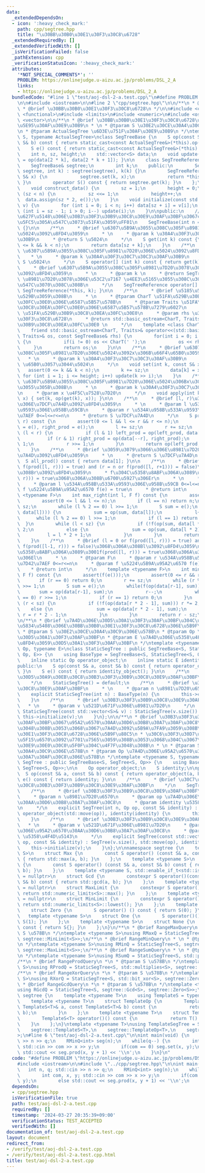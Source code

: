 ```yaml
---
data:
  _extendedDependsOn:
  - icon: ':heavy_check_mark:'
    path: cpp/segtree.hpp
    title: "\u30BB\u30B0\u30E1\u30F3\u30C8\u6728"
  _extendedRequiredBy: []
  _extendedVerifiedWith: []
  _isVerificationFailed: false
  _pathExtension: cpp
  _verificationStatusIcon: ':heavy_check_mark:'
  attributes:
    '*NOT_SPECIAL_COMMENTS*': ''
    PROBLEM: https://onlinejudge.u-aizu.ac.jp/problems/DSL_2_A
    links:
    - https://onlinejudge.u-aizu.ac.jp/problems/DSL_2_A
  bundledCode: "#line 1 \"test/aoj-dsl-2-a.test.cpp\"\n#define PROBLEM \"https://onlinejudge.u-aizu.ac.jp/problems/DSL_2_A\"\
    \n\n#include <iostream>\n\n#line 2 \"cpp/segtree.hpp\"\n\n/**\n * @file segtree.hpp\n\
    \ * @brief \u30BB\u30B0\u30E1\u30F3\u30C8\u6728\n */\n\n#include <cassert>\n#include\
    \ <functional>\n#include <limits>\n#include <numeric>\n#include <ostream>\n#include\
    \ <vector>\n\n/**\n * @brief \u30BB\u30B0\u30E1\u30F3\u30C8\u6728\u306ECRTP\u57FA\
    \u5E95\u30AF\u30E9\u30B9\n * \n * @tparam S \u30E2\u30CE\u30A4\u30C9\u306E\u578B\
    \n * @tparam ActualSegTree \u6D3E\u751F\u30AF\u30E9\u30B9\n */\ntemplate <typename\
    \ S, typename ActualSegTree>\nclass SegTreeBase {\n    S op(const S& a, const\
    \ S& b) const { return static_cast<const ActualSegTree&>(*this).op(a, b); }\n\
    \    S e() const { return static_cast<const ActualSegTree&>(*this).e(); }\n\n\
    \    int n, sz, height;\n    std::vector<S> data;\n    void update(int k) { data[k]\
    \ = op(data[2 * k], data[2 * k + 1]); }\n\n    class SegTreeReference {\n    \
    \    SegTreeBase& segtree;\n        int k;\n    public:\n        SegTreeReference(SegTreeBase&\
    \ segtree, int k) : segtree(segtree), k(k) {}\n        SegTreeReference& operator=(const\
    \ S& x) {\n            segtree.set(k, x);\n            return *this;\n       \
    \ }\n        operator S() const { return segtree.get(k); }\n    };\n\nprotected:\n\
    \    void construct_data() {\n        sz = 1;\n        height = 0;\n        while\
    \ (sz < n) {\n            sz <<= 1;\n            height++;\n        }\n      \
    \  data.assign(sz * 2, e());\n    }\n    void initialize(const std::vector<S>&\
    \ v) {\n        for (int i = 0; i < n; i++) data[sz + i] = v[i];\n        for\
    \ (int i = sz - 1; i > 0; i--) update(i);\n    }\n\npublic:\n    // Warning: \u7D99\
    \u627F\u5148\u306E\u30B3\u30F3\u30B9\u30C8\u30E9\u30AF\u30BF\u3067construct_data()\u3092\
    \u5FC5\u305A\u547C\u3073\u51FA\u3059\uFF01\n    SegTreeBase(int n = 0) : n(n)\
    \ {}\n\n    /**\n     * @brief \u6307\u5B9A\u3055\u308C\u305F\u8981\u7D20\u306E\
    \u5024\u3092\u8FD4\u3059\n     * \n     * @param k \u30A4\u30F3\u30C7\u30C3\u30AF\
    \u30B9\n     * @return S \u5024\n     */\n    S get(int k) const {\n        assert(0\
    \ <= k && k < n);\n        return data[sz + k];\n    }\n    /**\n     * @brief\
    \ \u6307\u5B9A\u3055\u308C\u305F\u8981\u7D20\u306E\u5024\u3092\u8FD4\u3059\n \
    \    * \n     * @param k \u30A4\u30F3\u30C7\u30C3\u30AF\u30B9\n     * @return\
    \ S \u5024\n     */\n    S operator[] (int k) const { return get(k); }\n    /**\n\
    \     * @brief \u6307\u5B9A\u3055\u308C\u305F\u8981\u7D20\u3078\u306E\u53C2\u7167\
    \u3092\u8FD4\u3059\n     * \n     * @param k \n     * @return SegTreeReference\
    \ \u8981\u7D20\u3078\u306E\u53C2\u7167 \u4EE3\u5165\u3055\u308C\u308B\u3068set()\u304C\
    \u547C\u3070\u308C\u308B\n     */\n    SegTreeReference operator[] (int k) { return\
    \ SegTreeReference(*this, k); }\n\n    /**\n     * @brief \u5185\u5BB9\u3092\u51FA\
    \u529B\u3059\u308B\n     * \n     * @tparam CharT \u51FA\u529B\u30B9\u30C8\u30EA\
    \u30FC\u30E0\u306E\u6587\u5B57\u578B\n     * @tparam Traits \u51FA\u529B\u30B9\
    \u30C8\u30EA\u30FC\u30E0\u306E\u6587\u5B57\u578B\u7279\u6027\n     * @param os\
    \ \u51FA\u529B\u30B9\u30C8\u30EA\u30FC\u30E0\n     * @param rhs \u30BB\u30B0\u30E1\
    \u30F3\u30C8\u6728\n     * @return std::basic_ostream<CharT, Traits>& \u51FA\u529B\
    \u30B9\u30C8\u30EA\u30FC\u30E0 \n     */\n    template <class CharT, class Traits>\n\
    \    friend std::basic_ostream<CharT, Traits>& operator<<(std::basic_ostream<CharT,\
    \ Traits>& os, const SegTreeBase& rhs) {\n        for(int i = 0; i < rhs.n; i++)\
    \ {\n            if(i != 0) os << CharT(' ');\n            os << rhs[i];\n   \
    \     }\n        return os;\n    }\n\n    /**\n     * @brief \u6307\u5B9A\u3055\
    \u308C\u305F\u8981\u7D20\u306E\u5024\u3092x\u306B\u66F4\u65B0\u3059\u308B\n  \
    \   * \n     * @param k \u30A4\u30F3\u30C7\u30C3\u30AF\u30B9\n     * @param x\
    \ \u65B0\u3057\u3044\u5024\n     */\n    void set(int k, const S& x) {\n     \
    \   assert(0 <= k && k < n);\n        k += sz;\n        data[k] = x;\n       \
    \ for (int i = 1; i <= height; i++) update(k >> i);\n    }\n    /**\n     * @brief\
    \ \u6307\u5B9A\u3055\u308C\u305F\u8981\u7D20\u306E\u5024\u306Bx\u3092\u4F5C\u7528\
    \u3055\u305B\u308B\n     * \n     * @param k \u30A4\u30F3\u30C7\u30C3\u30AF\u30B9\
    \n     * @param x \u4F5C\u7528\u7D20\n     */\n    void apply(int k, const S&\
    \ x) { set(k, op(get(k), x)); }\n\n    /**\n     * @brief [l, r)\u306E\u533A\u9593\
    \u306E\u7DCF\u7A4D\u3092\u8FD4\u3059\n     * \n     * @param l \u534A\u958B\u533A\
    \u9593\u306E\u958B\u59CB\n     * @param r \u534A\u958B\u533A\u9593\u306E\u7D42\
    \u7AEF 0<=l<=r<=n\n     * @return S \u7DCF\u7A4D\n     */\n    S prod(int l, int\
    \ r) const {\n        assert(0 <= l && l <= r && r <= n);\n        S left_prod\
    \ = e(), right_prod = e();\n        l += sz;\n        r += sz;\n        while\
    \ (l < r) {\n            if (l & 1) left_prod = op(left_prod, data[l++]);\n  \
    \          if (r & 1) right_prod = op(data[--r], right_prod);\n            l >>=\
    \ 1;\n            r >>= 1;\n        }\n        return op(left_prod, right_prod);\n\
    \    }\n    /**\n     * @brief \u3059\u3079\u3066\u306E\u8981\u7D20\u306E\u7DCF\
    \u7A4D\u3092\u8FD4\u3059\n     * \n     * @return S \u7DCF\u7A4D\n     */\n  \
    \  S all_prod() const { return data[1]; }\n\n    /**\n     * @brief (r = l or\
    \ f(prod([l, r))) = true) and (r = n or f(prod([l, r+1))) = false)\u3068\u306A\
    \u308Br\u3092\u8FD4\u3059\n     * f\u304C\u5358\u8ABF\u306A\u3089\u3001f(prod([l,\
    \ r))) = true\u3068\u306A\u308B\u6700\u5927\u306Er\n     * \n     * @tparam F\n\
    \     * @param l \u534A\u958B\u533A\u9593\u306E\u958B\u59CB 0<=l<=n\n     * @param\
    \ f \u5224\u5B9A\u95A2\u6570 f(e) = true\n     * @return int\n     */\n    template\
    \ <typename F>\n    int max_right(int l, F f) const {\n        assert(f(e()));\n\
    \        assert(0 <= l && l <= n);\n        if (l == n) return n;\n        l +=\
    \ sz;\n        while (l % 2 == 0) l >>= 1;\n        S sum = e();\n        while(f(op(sum,\
    \ data[l]))) {\n            sum = op(sum, data[l]);\n            l++;\n      \
    \      while (l % 2 == 0) l >>= 1;\n            if (l == 1) return n;\n      \
    \  }\n        while (l < sz) {\n            if (!f(op(sum, data[l * 2]))) l *=\
    \ 2;\n            else {\n                sum = op(sum, data[l * 2]);\n      \
    \          l = l * 2 + 1;\n            }\n        }\n        return l - sz;\n\
    \    }\n    /**\n     * @brief (l = 0 or f(prod([l, r))) = true) and (l = r or\
    \ f(prod([l-1, r))) = false)\u3068\u306A\u308Bl\u3092\u8FD4\u3059\n     * f\u304C\
    \u5358\u8ABF\u306A\u3089\u3001f(prod([l, r))) = true\u3068\u306A\u308B\u6700\u5C0F\
    \u306El\n     * \n     * @tparam F\n     * @param r \u534A\u958B\u533A\u9593\u306E\
    \u7D42\u7AEF 0<=r<=n\n     * @param f \u5224\u5B9A\u95A2\u6570 f(e) = true\n \
    \    * @return int\n     */\n    template <typename F>\n    int min_left(int r,\
    \ F f) const {\n        assert(f(e()));\n        assert(0 <= r && r <= n);\n \
    \       if (r == 0) return 0;\n        r += sz;\n        while (r % 2 == 0) r\
    \ >>= 1;\n        S sum = e();\n        while(f(op(data[r-1], sum))) {\n     \
    \       sum = op(data[r-1], sum);\n            r--;\n            while (r % 2\
    \ == 0) r >>= 1;\n            if (r == 1) return 0;\n        }\n        while\
    \ (r < sz) {\n            if (!f(op(data[r * 2 - 1], sum))) r *= 2;\n        \
    \    else {\n                sum = op(data[r * 2 - 1], sum);\n               \
    \ r = r * 2 - 1;\n            }\n        }\n        return r - sz;\n    }\n};\n\
    \n/**\n * @brief \u7A4D\u306E\u30D5\u30A1\u30F3\u30AF\u30BF\u304C\u9759\u7684\u306A\
    \u5834\u5408\u306E\u30BB\u30B0\u30E1\u30F3\u30C8\u6728\u306E\u5B9F\u88C5\n * \n\
    \ * @tparam S \u30E2\u30CE\u30A4\u30C9\u306E\u578B\n * @tparam Op \u7A4D\u306E\
    \u30D5\u30A1\u30F3\u30AF\u30BF\n * @tparam E \u7A4D\u306E\u5358\u4F4D\u5143\u3092\
    \u8FD4\u3059\u30D5\u30A1\u30F3\u30AF\u30BF\n */\ntemplate <typename S, typename\
    \ Op, typename E>\nclass StaticSegTree : public SegTreeBase<S, StaticSegTree<S,\
    \ Op, E>> {\n    using BaseType = SegTreeBase<S, StaticSegTree<S, Op, E>>;\n\n\
    \    inline static Op operator_object;\n    inline static E identity_object;\n\
    public:\n    S op(const S& a, const S& b) const { return operator_object(a, b);\
    \ }\n    S e() const { return identity_object(); }\n\n    /**\n     * @brief \u30C7\
    \u30D5\u30A9\u30EB\u30C8\u30B3\u30F3\u30B9\u30C8\u30E9\u30AF\u30BF\n     * \n\
    \    */\n    StaticSegTree() = default;\n    /**\n     * @brief \u30B3\u30F3\u30B9\
    \u30C8\u30E9\u30AF\u30BF\n     * \n     * @param n \u8981\u7D20\u6570\n     */\n\
    \    explicit StaticSegTree(int n) : BaseType(n) {\n        this->construct_data();\n\
    \    }\n    /**\n     * @brief \u30B3\u30F3\u30B9\u30C8\u30E9\u30AF\u30BF\n  \
    \   * \n     * @param v \u521D\u671F\u306E\u8981\u7D20\n     */\n    explicit\
    \ StaticSegTree(const std::vector<S>& v) : StaticSegTree(v.size()) {\n       \
    \ this->initialize(v);\n    }\n};\n\n/**\n * @brief \u30B3\u30F3\u30B9\u30C8\u30E9\
    \u30AF\u30BF\u3067\u95A2\u6570\u30AA\u30D6\u30B8\u30A7\u30AF\u30C8\u3092\u4E0E\
    \u3048\u308B\u3053\u3068\u3067\u7A4D\u3092\u5B9A\u7FA9\u3059\u308B\u30BB\u30B0\
    \u30E1\u30F3\u30C8\u6728\u306E\u5B9F\u88C5\n * \u30C6\u30F3\u30D7\u30EC\u30FC\u30C8\
    \u5F15\u6570\u3092\u7701\u7565\u3059\u308B\u3053\u3068\u304C\u3067\u304D\u3001\
    \u30E9\u30E0\u30C0\u5F0F\u304C\u4F7F\u3048\u308B\n * \n * @tparam S \u30E2\u30CE\
    \u30A4\u30C9\u306E\u578B\n * @tparam Op \u7A4D\u306E\u95A2\u6570\u30AA\u30D6\u30B8\
    \u30A7\u30AF\u30C8\u306E\u578B\n */\ntemplate <typename S, typename Op>\nclass\
    \ SegTree : public SegTreeBase<S, SegTree<S, Op>> {\n    using BaseType = SegTreeBase<S,\
    \ SegTree<S, Op>>;\n\n    Op operator_object;\n    S identity;\n\npublic:\n  \
    \  S op(const S& a, const S& b) const { return operator_object(a, b); }\n    S\
    \ e() const { return identity; }\n\n    /**\n     * @brief \u30C7\u30D5\u30A9\u30EB\
    \u30C8\u30B3\u30F3\u30B9\u30C8\u30E9\u30AF\u30BF\n    */\n    SegTree() = default;\n\
    \    /**\n     * @brief \u30B3\u30F3\u30B9\u30C8\u30E9\u30AF\u30BF\n     * \n\
    \     * @param n \u8981\u7D20\u6570\n     * @param op \u7A4D\u306E\u95A2\u6570\
    \u30AA\u30D6\u30B8\u30A7\u30AF\u30C8\n     * @param identity \u5358\u4F4D\u5143\
    \n     */\n    explicit SegTree(int n, Op op, const S& identity) : BaseType(n),\
    \ operator_object(std::move(op)), identity(identity) {\n        this->construct_data();\n\
    \    }\n    /**\n     * @brief \u30B3\u30F3\u30B9\u30C8\u30E9\u30AF\u30BF\n  \
    \   * \n     * @param v \u521D\u671F\u306E\u8981\u7D20\n     * @param op \u7A4D\
    \u306E\u95A2\u6570\u30AA\u30D6\u30B8\u30A7\u30AF\u30C8\n     * @param identity\
    \ \u5358\u4F4D\u5143\n     */\n    explicit SegTree(const std::vector<S>& v, Op\
    \ op, const S& identity) : SegTree(v.size(), std::move(op), identity) {\n    \
    \    this->initialize(v);\n    }\n};\n\nnamespace segtree {\n    template <typename\
    \ S>\n    struct Max {\n        const S operator() (const S& a, const S& b) const\
    \ { return std::max(a, b); }\n    };\n    template <typename S>\n    struct Min\
    \ {\n        const S operator() (const S& a, const S& b) const { return std::min(a,\
    \ b); }\n    };\n    template <typename S, std::enable_if_t<std::is_integral_v<S>>*\
    \ = nullptr>\n    struct Gcd {\n        constexpr S operator()(const S& a, const\
    \ S& b) const { return std::gcd(a, b); }\n    };\n    template <typename S, std::enable_if_t<std::is_scalar_v<S>>*\
    \ = nullptr>\n    struct MaxLimit {\n        constexpr S operator() () const {\
    \ return std::numeric_limits<S>::max(); }\n    };\n    template <typename S, std::enable_if_t<std::is_scalar_v<S>>*\
    \ = nullptr>\n    struct MinLimit {\n        constexpr S operator() () const {\
    \ return std::numeric_limits<S>::lowest(); }\n    };\n    template <typename S>\n\
    \    struct Zero {\n        S operator() () const { return S(0); }\n    };\n \
    \   template <typename S>\n    struct One {\n        S operator()() const { return\
    \ S(1); }\n    };\n    template <typename S>\n    struct None {\n        S operator()()\
    \ const { return S{}; }\n    };\n}\n/**\n * @brief RangeMaxQuery\n * \n * @tparam\
    \ S \u578B\n */\ntemplate <typename S>\nusing RMaxQ = StaticSegTree<S, segtree::Max<S>,\
    \ segtree::MinLimit<S>>;\n/**\n * @brief RangeMinQuery\n * \n * @tparam S \u578B\
    \n */\ntemplate <typename S>\nusing RMinQ = StaticSegTree<S, segtree::Min<S>,\
    \ segtree::MaxLimit<S>>;\n/**\n * @brief RangeSumQuery\n * \n * @tparam S \u578B\
    \n */\ntemplate <typename S>\nusing RSumQ = StaticSegTree<S, std::plus<S>, segtree::None<S>>;\n\
    /**\n * @brief RangeProdQuery\n *\n * @tparam S \u578B\n */\ntemplate <typename\
    \ S>\nusing RProdQ = StaticSegTree<S, std::multiplies<S>, segtree::One<S>>;\n\
    /**\n * @brief RangeXorQuery\n *\n * @tparam S \u578B\n */\ntemplate <typename\
    \ S>\nusing RXorQ = StaticSegTree<S, std::bit_xor<S>, segtree::Zero<S>>;\n/**\n\
    \ * @brief RangeGcdQuery\n *\n * @tparam S \u578B\n */\ntemplate <typename S>\n\
    using RGcdQ = StaticSegTree<S, segtree::Gcd<S>, segtree::Zero<S>>;\n\nnamespace\
    \ segtree {\n    template <typename T>\n    using TemplateS = typename T::S;\n\
    \    template <typename T>\n    struct TemplateOp {\n        TemplateS<T> operator()(const\
    \ TemplateS<T>& a, const TemplateS<T>& b) const {\n            return T().op(a,\
    \ b);\n        }\n    };\n    template <typename T>\n    struct TemplateE {\n\
    \        TemplateS<T> operator()() const {\n            return T().e();\n    \
    \    }\n    };\n}\ntemplate <typename T>\nusing TemplateSegTree = StaticSegTree<\n\
    \    segtree::TemplateS<T>,\n    segtree::TemplateOp<T>,\n    segtree::TemplateE<T>\n\
    >;\n#line 6 \"test/aoj-dsl-2-a.test.cpp\"\n\nint main(void) {\n    int n, q; std::cin\
    \ >> n >> q;\n    RMinQ<int> seg(n);\n    while(q--) {\n        int com, x, y;\
    \ std::cin >> com >> x >> y;\n        if(com == 0) seg.set(x, y);\n        else\
    \ std::cout << seg.prod(x, y + 1) << '\\n';\n    }\n}\n"
  code: "#define PROBLEM \"https://onlinejudge.u-aizu.ac.jp/problems/DSL_2_A\"\n\n\
    #include <iostream>\n\n#include \"../cpp/segtree.hpp\"\n\nint main(void) {\n \
    \   int n, q; std::cin >> n >> q;\n    RMinQ<int> seg(n);\n    while(q--) {\n\
    \        int com, x, y; std::cin >> com >> x >> y;\n        if(com == 0) seg.set(x,\
    \ y);\n        else std::cout << seg.prod(x, y + 1) << '\\n';\n    }\n}"
  dependsOn:
  - cpp/segtree.hpp
  isVerificationFile: true
  path: test/aoj-dsl-2-a.test.cpp
  requiredBy: []
  timestamp: '2024-03-27 20:35:39+09:00'
  verificationStatus: TEST_ACCEPTED
  verifiedWith: []
documentation_of: test/aoj-dsl-2-a.test.cpp
layout: document
redirect_from:
- /verify/test/aoj-dsl-2-a.test.cpp
- /verify/test/aoj-dsl-2-a.test.cpp.html
title: test/aoj-dsl-2-a.test.cpp
---
```

